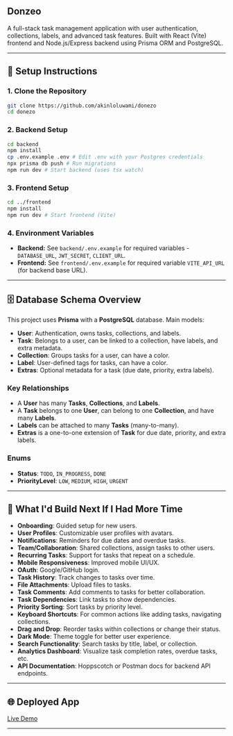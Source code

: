 ## Donzeo

A full-stack task management application with user authentication, collections, labels, and advanced task features. Built with React (Vite) frontend and Node.js/Express backend using Prisma ORM and PostgreSQL.

---

## 🚀 Setup Instructions

### 1. Clone the Repository

```bash
git clone https://github.com/akinloluwami/donezo
cd donezo
```

### 2. Backend Setup

```bash
cd backend
npm install
cp .env.example .env # Edit .env with your Postgres credentials
npx prisma db push # Run migrations
npm run dev # Start backend (uses tsx watch)
```

### 3. Frontend Setup

```bash
cd ../frontend
npm install
npm run dev # Start frontend (Vite)
```

### 4. Environment Variables

- **Backend:** See `backend/.env.example` for required variables -`DATABASE_URL`, `JWT_SECRET`, `CLIENT_URL`.
- **Frontend:** See `frontend/.env.example` for required variable `VITE_API_URL` (for backend base URL).

---

## 🗄️ Database Schema Overview

This project uses **Prisma** with a **PostgreSQL** database. Main models:

- **User**: Authentication, owns tasks, collections, and labels.
- **Task**: Belongs to a user, can be linked to a collection, have labels, and extra metadata.
- **Collection**: Groups tasks for a user, can have a color.
- **Label**: User-defined tags for tasks, can have a color.
- **Extras**: Optional metadata for a task (due date, priority, extra labels).

### Key Relationships

- A **User** has many **Tasks**, **Collections**, and **Labels**.
- A **Task** belongs to one **User**, can belong to one **Collection**, and have many **Labels**.
- **Labels** can be attached to many **Tasks** (many-to-many).
- **Extras** is a one-to-one extension of **Task** for due date, priority, and extra labels.

### Enums

- **Status**: `TODO`, `IN_PROGRESS`, `DONE`
- **PriorityLevel**: `LOW`, `MEDIUM`, `HIGH`, `URGENT`

---

## 📝 What I'd Build Next If I Had More Time

- **Onboarding**: Guided setup for new users.
- **User Profiles**: Customizable user profiles with avatars.
- **Notifications**: Reminders for due dates and overdue tasks.
- **Team/Collaboration**: Shared collections, assign tasks to other users.
- **Recurring Tasks**: Support for tasks that repeat on a schedule.
- **Mobile Responsiveness**: Improved mobile UI/UX.
- **OAuth**: Google/GitHub login.
- **Task History**: Track changes to tasks over time.
- **File Attachments**: Upload files to tasks.
- **Task Comments**: Add comments to tasks for better collaboration.
- **Task Dependencies**: Link tasks to show dependencies.
- **Priority Sorting**: Sort tasks by priority level.
- **Keyboard Shortcuts**: For common actions like adding tasks, navigating collections.
- **Drag and Drop**: Reorder tasks within collections or change their status.
- **Dark Mode**: Theme toggle for better user experience.
- **Search Functionality**: Search tasks by title, label, or collection.
- **Analytics Dashboard**: Visualize task completion rates, overdue tasks, etc.
- **API Documentation**: Hoppscotch or Postman docs for backend API endpoints.

---

## 🌐 Deployed App

[Live Demo](https://donezo.akinkunmi.dev)

---
